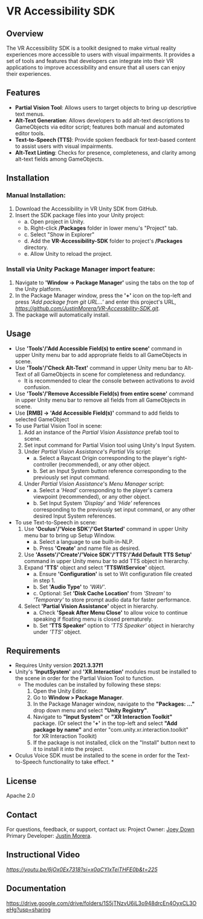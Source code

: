 # VR Accessibility SDK
## Overview
The VR Accessibility SDK is a toolkit designed to make virtual reality experiences more accessible to users with visual impairments. It provides a set of tools and features that developers can integrate into their VR applications to improve accessibility and ensure that all users can enjoy their experiences.

## Features
* **Partial Vision Tool**: Allows users to target objects to bring up descriptive text menus.
* **Alt-Text Generation**: Allows developers to add alt-text descriptions to GameObjects via editor script; features both manual and automated editor tools.
* **Text-to-Speech (TTS)**: Provide spoken feedback for text-based content to assist users with visual impairments.
* **Alt-Text Linting**: Checks for presence, completeness, and clarity among alt-text fields among GameObjects.

## Installation
### Manual Installation:
1. Download the Accessibility in VR Unity SDK from GitHub.
2. Insert the SDK package files into your Unity project:
    - a. Open project in Unity.
    - b. Right-click **/Packages** folder in lower menu's "Project" tab.
    - c. Select "Show in Explorer"
    - d. Add the **VR-Accessibility-SDK** folder to project's **/Packages** directory.
    - e. Allow Unity to reload the project.
    
### Install via Unity Package Manager import feature:
1. Navigate to **'Window -> Package Manager'** using the tabs on the top of the Unity platform.
2. In the Package Manager window, press the **'+'** icon on the top-left and press *'Add package from git URL...'* and enter this project's URL, *https://github.com/JustinMorera/VR-Accessbility-SDK.git*.
3. The package will automatically install.
    
## Usage
* Use **'Tools'/'Add Accessible Field(s) to entire scene'** command in upper Unity menu bar to add appropriate fields to all GameObjects in scene.
* Use **'Tools'/'Check Alt-Text'** command in upper Unity menu bar to Alt-Text of all GameObjects in scene for completeness and redundancy.
    * It is recommended to clear the console between activations to avoid confusion.
* Use **'Tools'/'Remove Accessible Field(s) from entire scene'** command in upper Unity menu bar to remove all fields from all GameObjects in scene.
* Use **[RMB] -> 'Add Accessible Field(s)'** command to add fields to selected GameObject
* To use Partial Vision Tool in scene:
    1. Add an instance of the *Partial Vision Assistance* prefab tool to scene.
    2. Set input command for Partial Vision tool using Unity's Input System.
    3. Under *Partial Vision Assistance*'s *Partial Vis* script:
        - a. Select a Raycast Origin corresponding to the player's right-controller (recommended), or any other object.
        - b. Set an Input System button reference corresponding to the previously set input command.
    4. Under *Partial Vision Assistance*'s *Menu Manager* script:
        - a. Select a *'Head'* corresponding to the player's camera viewpoint (recommended), or any other object.
        - b. Set Input System *'Display'* and *'Hide'* references corresponding to the previously set input command, or any other desired Input System references.
* To use Text-to-Speech in scene:
    1. Use **'Oculus'/'Voice SDK'/'Get Started'** command in upper Unity menu bar to bring up Setup Window.
        - a. Select a language to use built-in-NLP.
        - b. Press **'Create'** and name file as desired.
    2. Use **'Assets'/'Create'/'Voice SDK'/'TTS'/'Add Default TTS Setup'** command in upper Unity menu bar to add TTS object in hierarchy.
    3. Expand **'TTS'** object and select **'TTSWitService'** object.
        - a. Ensure **'Configuration'** is set to Wit configuration file created in step 1.
        - b. Set **'Audio Type'** to *'WAV'*.
        - c. Optional: Set **'Disk Cache Location'** from *'Stream'* to *'Temporary'* to store prompt audio data for faster performance.
    4. Select **'Partial Vision Assistance'** object in hierarchy.
        - a. Check **'Speak After Menu Close'** to allow voice to continue speaking if floating menu is closed prematurely.
        - b. Set **'TTS Speaker'** option to *'TTS Speaker'* object in hierarchy under *'TTS'* object.

## Requirements
* Requires Unity version **2021.3.37f1**
* Unity's **'InputSystem'** and **'XR.Interaction'** modules must be installed to the scene in order for the Partial Vision Tool to function.
    * The modules can be installed by following these steps:
        1. Open the Unity Editor.
        2. Go to **Window > Package Manager**.
        3. In the Package Manager window, navigate to the **"Packages: ..."** drop down menu and select **"Unity Registry"**.
        4. Navigate to **"Input System"** or **"XR Interaction Toolkit"** package. (Or select the **'+'** in the top-left and select **"Add package by name"** and enter "com.unity.xr.interaction.toolkit" for XR Interaction Toolkit)
        5. If the package is not installed, click on the "Install" button next to it to install it into the project.
* Oculus Voice SDK must be installed to the scene in order for the Text-to-Speech functionality to take effect.
    * 

## License
Apache 2.0

## Contact
For questions, feedback, or support, contact us:
Project Owner: [Joey Down](jdown93@gmail.com)
Primary Developer: [Justin Morera](ju691930@ucf.edu).

## Instructional Video
*https://youtu.be/6jOx0Ex7318?si=x0aCYIxTeiTHFE0b&t=225*
## Documentation
https://drive.google.com/drive/folders/1S5jTNzvU6iL3o948drcEn4OyxCL3OeHg?usp=sharing
